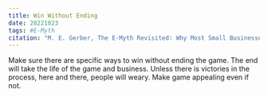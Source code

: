 ```yaml
---
title: Win Without Ending
date: 20221023
tags: #E-Myth
citation: "M. E. Gerber, The E-Myth Revisited: Why Most Small Businesses Don’t Work and What to Do About It. Harper Collins, 2009."
---
```


Make sure there are specific ways to win without ending the game. The end will take the life of the game and business. Unless there is victories in the process, here and there, people will weary. Make game appealing even if not.